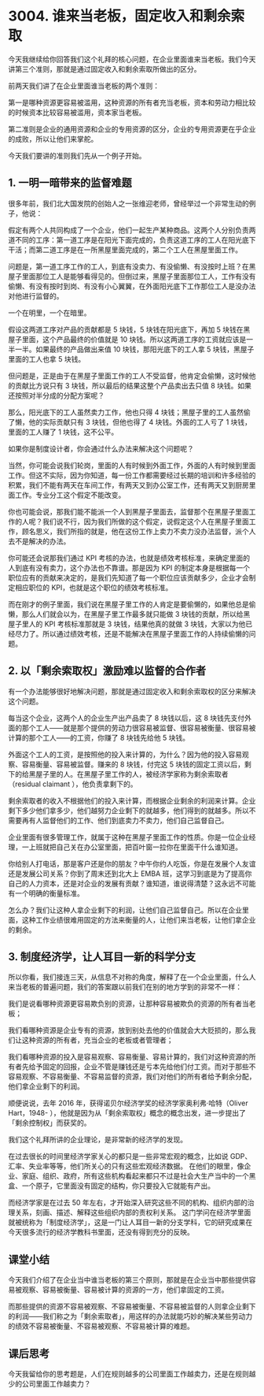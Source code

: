 # 3004. 谁来当老板，固定收入和剩余索取
今天我继续给你回答我们这个礼拜的核心问题，在企业里面谁来当老板。我们今天讲第三个准则，那就是通过固定收入和剩余索取所做出的区分。

前两天我们讲了在企业里面谁当老板的两个准则：

第一是哪种资源更容易被滥用，这种资源的所有者充当老板，资本和劳动力相比较的时候资本比较容易被滥用，资本家当老板。

第二准则是企业的通用资源和企业的专用资源的区分，企业的专用资源更在乎企业的成败，所以让他们来掌舵。

今天我们要讲的准则我们先从一个例子开始。

## 1. 一明一暗带来的监督难题
很多年前，我们北大国发院的创始人之一张维迎老师，曾经举过一个非常生动的例子，他说：

假定有两个人共同构成了一个企业，他们一起生产某种商品。这两个人分别负责两道不同的工序：第一道工序是在阳光下面完成的，负责这道工序的工人在阳光底下干活；而第二道工序是在一所黑屋里面完成的，第二个工人在黑屋里面工作。

问题是，第一道工序工作的工人，到底有没卖力、有没偷懒、有没按时上班？在黑屋子里面那位工人是能够看得见的。但倒过来，黑屋子里面那位工人，工作有没有偷懒、有没有按时到岗、有没有小心翼翼，在外面阳光底下工作那位工人是没办法对他进行监督的。

一个在明里，一个在暗里。

假设这两道工序对产品的贡献都是 5 块钱，5 块钱在阳光底下，再加 5 块钱在黑屋子里面，这个产品最终的价值就是 10 块钱。所以这两道工序的工资就应该是一半一半。如果最终的产品做出来值 10 块钱，那阳光底下的工人拿 5 块钱，黑屋子里面的工人也拿 5 块钱。

但问题是，正是由于在黑屋子里面工作的工人不受监督，他肯定会偷懒，这时候他的贡献比方说只有 3 块钱，所以最后的结果这整个产品卖出去只值 8 块钱。如果还按照对半分成的分配方案呢？

那么，阳光底下的工人虽然卖力工作，他也只得 4 块钱；黑屋子里的工人虽然偷了懒，他的实际贡献只有 3 块钱，但他也得了 4 块钱。外面的工人亏了 1 块钱，里面的工人赚了 1 块钱，这不公平。

如果你是制度设计者，你会通过什么办法来解决这个问题呢？

当然，你可能会说我们轮岗，里面的人有时候到外面工作，外面的人有时候到里面工作。但这不实际，因为你知道，每一份工作都需要经过长期的培训和许多经验的积累，我们不能有两天在车间工作，有两天又到办公室工作，还有两天又到厨房里面工作。专业分工这个假定不能改变。

你也可能会说，那我们能不能派一个人到黑屋子里面去，监督那个在黑屋子里面工作的人呢？我们说不行，因为我们所做的这个假定，说假定这个人在黑屋子里面工作，顾名思义，我们所指的就是，他在这份工作上卖力不卖力没办法监督，派个人去不是解决的办法。

你可能还会说那我们通过 KPI 考核的办法，也就是绩效考核标准，来确定里面的人到底有没有卖力，这个办法也不靠谱。那是因为 KPI 的制定本身是根据每一个职位应有的贡献来决定的，是我们先知道了每一个职位应该贡献多少，企业才会制定相应职位的 KPI，也就是这个职位的绩效考核标准。

而在刚才的例子里面，我们说在黑屋子里工作的人肯定是要偷懒的，如果他总是偷懒，那么人们就会以为，在黑屋子里工作最多就只能做 3 块钱的贡献，所以给黑屋子里人的 KPI 考核标准那就是 3 块钱，结果他真的就做 3 块钱，大家以为他已经尽力了。所以通过绩效考核，还是不能解决在黑屋子里面工作的人持续偷懒的问题。

## 2. 以「剩余索取权」激励难以监督的合作者
有一个办法能够很好地解决问题，那就是通过固定收入和剩余索取权的区分来解决这个问题。

每当这个企业，这两个人的企业生产出产品卖了 8 块钱以后，这 8 块钱先支付外面的那个工人——就是那个提供的劳动力很容易被监督、很容易被衡量、很容易被计算的那个工人——的工资，你赚了 8 块钱先给他 5 块钱。

外面这个工人的工资，是按照他的投入来计算的，为什么？因为他的投入容易观察、容易衡量、容易被监督。赚来的 8 块钱，付完这 5 块钱的固定工资以后，剩下的给黑屋子里的人。在黑屋子里工作的人，被经济学家称为剩余索取者（residual claimant ），他负责拿剩下的。

剩余索取者的收入不根据他们的投入来计算，而根据企业剩余的利润来计算。企业剩下多少他们拿多少，他们越努力企业剩下的就越多，他们得到的就越多。所以不需要再有人监督他们的工作、他们到底卖力不卖力，他们自己监督自己。

企业里面有很多管理工作，就属于这种在黑屋子里面工作的性质。你是一位企业经理，一上班就把自己关在办公室里面，把百叶窗一拉你在里面干什么谁知道。

你给别人打电话，那是客户还是你的朋友？中午你约人吃饭，你是在发展个人友谊还是发展公司关系？你到了周末还到北大上 EMBA 班，这学习到底是为了提高你自己的人力资本，还是对企业的发展有贡献？谁知道，谁说得清楚？这永远不可能有一个明确的衡量标准。

怎么办？我们让这种人拿企业剩下的利润，让他们自己监督自己。所以在企业里面，这种工作业绩很难用固定的方法来衡量的人，让他们来当老板，让他们拿企业的剩余。

## 3. 制度经济学，让人耳目一新的科学分支
所以你看，我们接连三天，从信息不对称的角度，解释了在一个企业里面，什么人来当老板的普遍问题，我们的答案跟以前我们在别的地方学到的非常不一样：

我们是说看哪种资源更容易欺负别的资源，让那种容易被欺负的资源的所有者当老板；

我们看哪种资源是企业专有的资源，放到别处去他的价值就会大大贬损的，那么我们让这种资源的所有者，充当企业的老板或者管理者；

我们看哪种资源的投入是容易观察、容易衡量、容易计算的，我们对这种资源的所有者先给予固定的回报，企业不管是赚钱还是亏本先给他们付工资。而对于那些不容易观察、不容易衡量、不容易监督的资源，我们对他们的所有者给予剩余分配，他们拿企业剩下的利润。

顺便说说，去年 2016 年，获得诺贝尔经济学奖的经济学家奥利弗·哈特（Oliver Hart，1948- ），他就是因为从「剩余索取权」概念的概念出发，进一步提出了「剩余控制权」而获奖的。

我们这个礼拜所讲的企业理论，是非常新的经济学的发现。

在过去很长的时间里经济学家关心的都只是一些非常宏观的概念，比如说 GDP、汇率、失业率等等，他们所关心的只有这些宏观经济数据。
在他们的眼里，像企业、家庭、组织、政府，所有这些机构看起来都只不过是社会大生产当中的一个黑盒、一个原子，它里面没有固定的结构，你只要投入它就能有产出。

而经济学家是在过去 50 年左右，才开始深入研究这些不同的机构、组织内部的治理关系，刻画、描述、解释这些组织内部的责权利关系。
这门学问在经济学里面就被统称为「制度经济学」，这是一门让人耳目一新的分支学科，它的研究成果在今天很多流行的经济学教科书里面，还没有得到充分的反映。

## 课堂小结
今天我们介绍了在企业当中谁当老板的第三个原则，那就是在企业当中那些提供容易被观察、容易被衡量、容易被计算的资源的一方，他们拿固定的工资。

而那些提供的资源不容易被观察、不容易被衡量、不容易被监督的人则拿企业剩下的利润——我们称之为「剩余索取者」，用这样的办法就能巧妙的解决某些劳动力的绩效不容易被衡量、不容易被观察、不容易被计算的难题。 

## 课后思考
今天我留给你的思考题是，人们在规则越多的公司里面工作越卖力，还是在规则越少的公司里面工作越卖力？